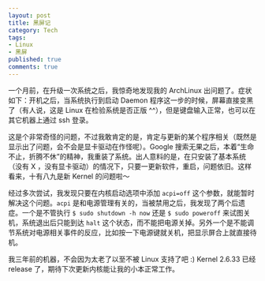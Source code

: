 ```yaml
---
layout: post
title: 黑屏记
category: Tech
tags:
- Linux
- 黑屏
published: true
comments: true
---
```


一个月前，在升级一次系统之后，我惊奇地发现我的 ArchLinux 出问题了。症状如下：开机之后，当系统执行到启动 Daemon 程序这一步的时候，屏幕直接变黑了（有人说，这是 Linux 在检验系统是否正版 ^^），但是键盘输入正常，也可以在其它机器上通过 ssh 登录。

这是个非常奇怪的问题，不过我敢肯定的是，肯定与更新的某个程序相关（既然是显示出了问题，会不会是显卡驱动在作怪呢）。Google 搜索无果之后，本着“生命不止，折腾不休”的精神，我重装了系统。出人意料的是，在只安装了基本系统（没有 X ，没有显卡驱动）的情况下，只要一更新软件，重启，问题依旧。这样看来，十有八九是新 Kernel 的问题啦～

<!--more-->

经过多次尝试，我发现只要在内核启动选项中添加 `acpi=off` 这个参数，就能暂时解决这个问题。`acpi` 是和电源管理有关的，当被禁用之后，我发现了两个后遗症。一个是不管执行 `$ sudo shutdown -h now` 还是 `$ sudo poweroff` 来试图关机，系统退出后只能到达 `halt` 这个状态，而不能把电源关掉。另外一个是不能调节系统对电源相关事件的反应，比如按一下电源键就关机，把显示屏合上就直接待机。

我三年前的机器，不会因为太老了以至不被 Linux 支持了吧 :) Kernel 2.6.33 已经 release 了，期待下次更新内核能让我的小本正常工作。
